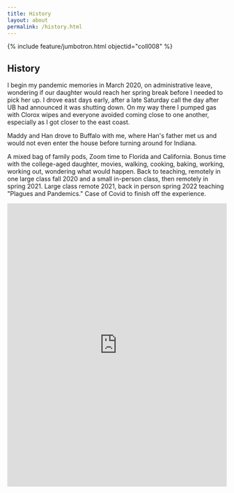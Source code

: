 ```yaml
---
title: History
layout: about
permalink: /history.html
---
```

{% include feature/jumbotron.html objectid="coll008" %}

## History

I begin my pandemic memories in March 2020, on administrative leave, wondering if our daughter would reach her spring break before I needed to pick her up. I drove east days early, after a late Saturday call the day after UB had announced it was shutting down. On my way there I pumped gas with Clorox wipes and everyone avoided coming close to one another, especially as I got closer to the east coast.

Maddy and Han drove to Buffalo with me, where Han's father met us and would not even enter the house before turning around for Indiana. 

A mixed bag of family pods, Zoom time to Florida and California. Bonus time with the college-aged daughter, movies, walking, cooking, baking, working, working out, wondering what would happen. Back to teaching, remotely in one large class fall 2020 and a small in-person class, then remotely in spring 2021. Large class remote 2021, back in person spring 2022 teaching "Plagues and Pandemics." Case of Covid to finish off the experience.

<iframe src='https://cdn.knightlab.com/libs/timeline3/latest/embed/index.html?source=16Lhttps:&font=Default&lang=en&initial_zoom=2&height=650' width='100%' height='650' webkitallowfullscreen mozallowfullscreen allowfullscreen frameborder='0'></iframe>
